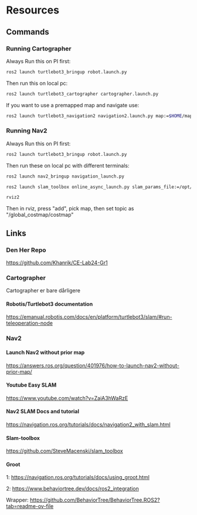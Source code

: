 # Resources
## Commands
### Running Cartographer
Always Run this on PI first:
```bash
ros2 launch turtlebot3_bringup robot.launch.py
```

Then run this on local pc:
```bash
ros2 launch turtlebot3_cartographer cartographer.launch.py
```

If you want to use a premapped map and navigate use:
```bash
ros2 launch turtlebot3_navigation2 navigation2.launch.py map:=$HOME/map.yaml
```

### Running Nav2
Always Run this on PI first:
```bash
ros2 launch turtlebot3_bringup robot.launch.py
```

Then run these on local pc with different terminals:
```bash
ros2 launch nav2_bringup navigation_launch.py

ros2 launch slam_toolbox online_async_launch.py slam_params_file:=/opt/ros/humble/share/slam_toolbox/config/mapper_params_online_async.yaml use_sim_time:=false

rviz2
```
Then in rviz, press "add", pick map, then set topic as "/global_costmap/costmap"


## Links

### Den Her Repo
https://github.com/Khanrik/CE-Lab24-Gr1

### Cartographer
Cartographer er bare dårligere

#### Robotis/Turtlebot3 documentation
https://emanual.robotis.com/docs/en/platform/turtlebot3/slam/#run-teleoperation-node

### Nav2
#### Launch Nav2 without prior map
https://answers.ros.org/question/401976/how-to-launch-nav2-without-prior-map/

#### Youtube Easy SLAM
https://www.youtube.com/watch?v=ZaiA3hWaRzE

#### Nav2 SLAM Docs and tutorial
https://navigation.ros.org/tutorials/docs/navigation2_with_slam.html

#### Slam-toolbox
https://github.com/SteveMacenski/slam_toolbox

#### Groot

1: https://navigation.ros.org/tutorials/docs/using_groot.html

2: https://www.behaviortree.dev/docs/ros2_integration

Wrapper: https://github.com/BehaviorTree/BehaviorTree.ROS2?tab=readme-ov-file